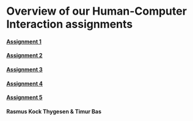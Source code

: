 # Overview of our Human-Computer Interaction assignments
#### [Assignment 1]
#### [Assignment 2]
#### [Assignment 3]
#### [Assignment 4]
#### [Assignment 5]

#### Rasmus Kock Thygesen & Timur Bas


[Assignment 1]: https://timurbas.github.io/HCI/Assignment1/A1.html
[Assignment 2]: https://github.com/TimurBas/HCI/raw/master/Assignment2/DA4_g07_assignment2.pdf
[Assignment 3]: https://timurbas.github.io/HCI/Assignment3/A3.html
[Assignment 4]: https://timurbas.github.io/HCI/Assignment4/A4.html
[Assignment 5]: https://timurbas.github.io/HCI/Assignment5/A5.html